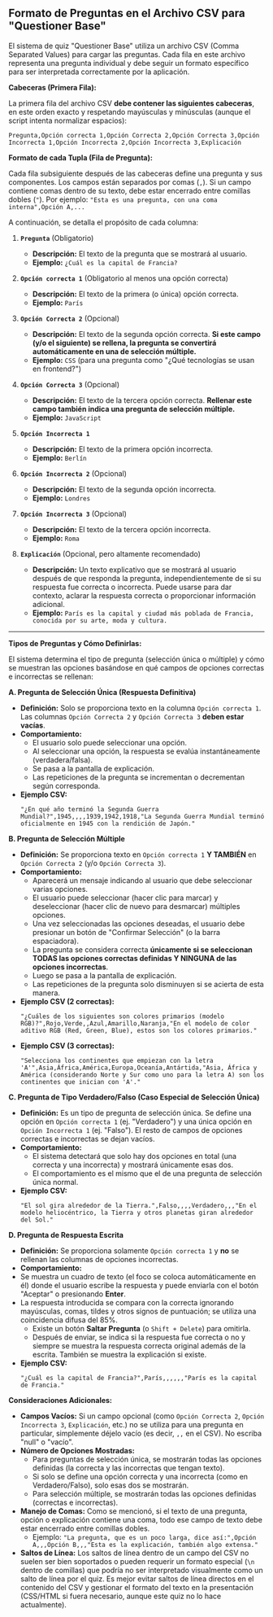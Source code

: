 ## Formato de Preguntas en el Archivo CSV para "Questioner Base"

El sistema de quiz "Questioner Base" utiliza un archivo CSV (Comma Separated Values) para cargar las preguntas. Cada fila en este archivo representa una pregunta individual y debe seguir un formato específico para ser interpretada correctamente por la aplicación.

**Cabeceras (Primera Fila):**

La primera fila del archivo CSV **debe contener las siguientes cabeceras**, en este orden exacto y respetando mayúsculas y minúsculas (aunque el script intenta normalizar espacios):

```
Pregunta,Opción correcta 1,Opción Correcta 2,Opción Correcta 3,Opción Incorrecta 1,Opción Incorrecta 2,Opción Incorrecta 3,Explicación
```

**Formato de cada Tupla (Fila de Pregunta):**

Cada fila subsiguiente después de las cabeceras define una pregunta y sus componentes. Los campos están separados por comas (`,`). Si un campo contiene comas dentro de su texto, debe estar encerrado entre comillas dobles (`"`). Por ejemplo: `"Esta es una pregunta, con una coma interna",Opción A,...`

A continuación, se detalla el propósito de cada columna:

1.  **`Pregunta`** (Obligatorio)
    *   **Descripción:** El texto de la pregunta que se mostrará al usuario.
    *   **Ejemplo:** `¿Cuál es la capital de Francia?`

2.  **`Opción correcta 1`** (Obligatorio al menos una opción correcta)
    *   **Descripción:** El texto de la primera (o única) opción correcta.
    *   **Ejemplo:** `París`

3.  **`Opción Correcta 2`** (Opcional)
    *   **Descripción:** El texto de la segunda opción correcta. **Si este campo (y/o el siguiente) se rellena, la pregunta se convertirá automáticamente en una de selección múltiple.**
    *   **Ejemplo:** `CSS` (para una pregunta como "¿Qué tecnologías se usan en frontend?")

4.  **`Opción Correcta 3`** (Opcional)
    *   **Descripción:** El texto de la tercera opción correcta. **Rellenar este campo también indica una pregunta de selección múltiple.**
    *   **Ejemplo:** `JavaScript`

5.  **`Opción Incorrecta 1`** 
    *   **Descripción:** El texto de la primera opción incorrecta.
    *   **Ejemplo:** `Berlín`

6.  **`Opción Incorrecta 2`** (Opcional)
    *   **Descripción:** El texto de la segunda opción incorrecta.
    *   **Ejemplo:** `Londres`

7.  **`Opción Incorrecta 3`** (Opcional)
    *   **Descripción:** El texto de la tercera opción incorrecta.
    *   **Ejemplo:** `Roma`

8.  **`Explicación`** (Opcional, pero altamente recomendado)
    *   **Descripción:** Un texto explicativo que se mostrará al usuario después de que responda la pregunta, independientemente de si su respuesta fue correcta o incorrecta. Puede usarse para dar contexto, aclarar la respuesta correcta o proporcionar información adicional.
    *   **Ejemplo:** `París es la capital y ciudad más poblada de Francia, conocida por su arte, moda y cultura.`

---

**Tipos de Preguntas y Cómo Definirlas:**

El sistema determina el tipo de pregunta (selección única o múltiple) y cómo se muestran las opciones basándose en qué campos de opciones correctas e incorrectas se rellenan:

**A. Pregunta de Selección Única (Respuesta Definitiva)**

*   **Definición:** Solo se proporciona texto en la columna `Opción correcta 1`. Las columnas `Opción Correcta 2` y `Opción Correcta 3` **deben estar vacías**.
*   **Comportamiento:**
    *   El usuario solo puede seleccionar una opción.
    *   Al seleccionar una opción, la respuesta se evalúa instantáneamente (verdadera/falsa).
    *   Se pasa a la pantalla de explicación.
    *   Las repeticiones de la pregunta se incrementan o decrementan según corresponda.
*   **Ejemplo CSV:**
    ```csv
    "¿En qué año terminó la Segunda Guerra Mundial?",1945,,,,1939,1942,1918,"La Segunda Guerra Mundial terminó oficialmente en 1945 con la rendición de Japón."
    ```

**B. Pregunta de Selección Múltiple**

*   **Definición:** Se proporciona texto en `Opción correcta 1` **Y TAMBIÉN** en `Opción Correcta 2` (y/o `Opción Correcta 3`).
*   **Comportamiento:**
    *   Aparecerá un mensaje indicando al usuario que debe seleccionar varias opciones.
    *   El usuario puede seleccionar (hacer clic para marcar) y deseleccionar (hacer clic de nuevo para desmarcar) múltiples opciones.
    *   Una vez seleccionadas las opciones deseadas, el usuario debe presionar un botón de "Confirmar Selección" (o la barra espaciadora).
    *   La pregunta se considera correcta **únicamente si se seleccionan TODAS las opciones correctas definidas Y NINGUNA de las opciones incorrectas**.
    *   Luego se pasa a la pantalla de explicación.
    *   Las repeticiones de la pregunta solo disminuyen si se acierta de esta manera.
*   **Ejemplo CSV (2 correctas):**
    ```csv
    "¿Cuáles de los siguientes son colores primarios (modelo RGB)?",Rojo,Verde,,Azul,Amarillo,Naranja,"En el modelo de color aditivo RGB (Red, Green, Blue), estos son los colores primarios."
    ```
*   **Ejemplo CSV (3 correctas):**
    ```csv
    "Selecciona los continentes que empiezan con la letra 'A'",Asia,África,América,Europa,Oceanía,Antártida,"Asia, África y América (considerando Norte y Sur como uno para la letra A) son los continentes que inician con 'A'."
    ```

**C. Pregunta de Tipo Verdadero/Falso (Caso Especial de Selección Única)**

*   **Definición:** Es un tipo de pregunta de selección única. Se define una opción en `Opción correcta 1` (ej. "Verdadero") y una única opción en `Opción Incorrecta 1` (ej. "Falso"). El resto de campos de opciones correctas e incorrectas se dejan vacíos.
*   **Comportamiento:**
    *   El sistema detectará que solo hay dos opciones en total (una correcta y una incorrecta) y mostrará únicamente esas dos.
    *   El comportamiento es el mismo que el de una pregunta de selección única normal.
*   **Ejemplo CSV:**
    ```csv
    "El sol gira alrededor de la Tierra.",Falso,,,,Verdadero,,,"En el modelo heliocéntrico, la Tierra y otros planetas giran alrededor del Sol."
    ```

**D. Pregunta de Respuesta Escrita**

*   **Definición:** Se proporciona solamente `Opción correcta 1` y **no** se rellenan las columnas de opciones incorrectas.
*   **Comportamiento:**
*   Se muestra un cuadro de texto (el foco se coloca automáticamente en él) donde el usuario escribe la respuesta y puede enviarla con el botón "Aceptar" o presionando **Enter**.
*   La respuesta introducida se compara con la correcta ignorando mayúsculas, comas, tildes y otros signos de puntuación; se utiliza una coincidencia difusa del 85%.
    *   Existe un botón **Saltar Pregunta** (o `Shift + Delete`) para omitirla.
    *   Después de enviar, se indica si la respuesta fue correcta o no y siempre se muestra la respuesta correcta original además de la escrita. También se muestra la explicación si existe.
*   **Ejemplo CSV:**
    ```csv
    "¿Cuál es la capital de Francia?",París,,,,,,"París es la capital de Francia."
    ```

**Consideraciones Adicionales:**

*   **Campos Vacíos:** Si un campo opcional (como `Opción Correcta 2`, `Opción Incorrecta 3`, `Explicación`, etc.) no se utiliza para una pregunta en particular, simplemente déjelo vacío (es decir, `,,` en el CSV). No escriba "null" o "vacío".
*   **Número de Opciones Mostradas:**
    *   Para preguntas de selección única, se mostrarán todas las opciones definidas (la correcta y las incorrectas que tengan texto).
    *   Si solo se define una opción correcta y una incorrecta (como en Verdadero/Falso), solo esas dos se mostrarán.
    *   Para selección múltiple, se mostrarán todas las opciones definidas (correctas e incorrectas).
*   **Manejo de Comas:** Como se mencionó, si el texto de una pregunta, opción o explicación contiene una coma, todo ese campo de texto debe estar encerrado entre comillas dobles.
    *   Ejemplo: `"La pregunta, que es un poco larga, dice así:",Opción A,,,Opción B,,,"Esta es la explicación, también algo extensa."`
*   **Saltos de Línea:** Los saltos de línea dentro de un campo del CSV no suelen ser bien soportados o pueden requerir un formato especial (`\n` dentro de comillas) que podría no ser interpretado visualmente como un salto de línea por el quiz. Es mejor evitar saltos de línea directos en el contenido del CSV y gestionar el formato del texto en la presentación (CSS/HTML si fuera necesario, aunque este quiz no lo hace actualmente).
